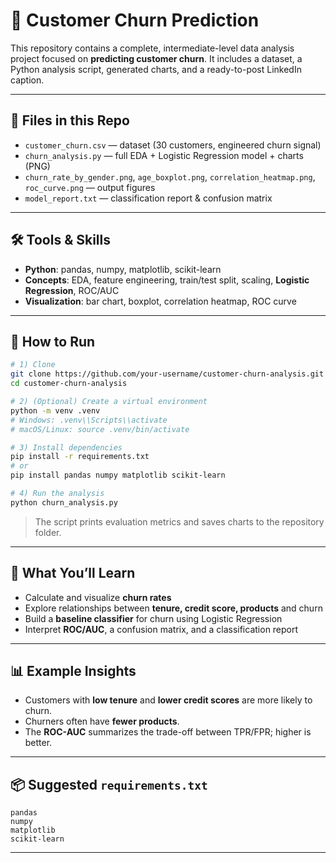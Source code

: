 # 🧠 Customer Churn Prediction 

This repository contains a complete, intermediate-level data analysis project focused on **predicting customer churn**. It includes a dataset, a Python analysis script, generated charts, and a ready-to-post LinkedIn caption.

---

## 📂 Files in this Repo
- `customer_churn.csv` — dataset (30 customers, engineered churn signal)
- `churn_analysis.py` — full EDA + Logistic Regression model + charts (PNG)
- `churn_rate_by_gender.png`, `age_boxplot.png`, `correlation_heatmap.png`, `roc_curve.png` — output figures
- `model_report.txt` — classification report & confusion matrix

---

## 🛠 Tools & Skills
- **Python**: pandas, numpy, matplotlib, scikit-learn
- **Concepts**: EDA, feature engineering, train/test split, scaling, **Logistic Regression**, ROC/AUC
- **Visualization**: bar chart, boxplot, correlation heatmap, ROC curve

---

## 🚀 How to Run
```bash
# 1) Clone
git clone https://github.com/your-username/customer-churn-analysis.git
cd customer-churn-analysis

# 2) (Optional) Create a virtual environment
python -m venv .venv
# Windows: .venv\\Scripts\\activate
# macOS/Linux: source .venv/bin/activate

# 3) Install dependencies
pip install -r requirements.txt
# or
pip install pandas numpy matplotlib scikit-learn

# 4) Run the analysis
python churn_analysis.py
```

> The script prints evaluation metrics and saves charts to the repository folder.

---

## 🧪 What You’ll Learn
- Calculate and visualize **churn rates**
- Explore relationships between **tenure, credit score, products** and churn
- Build a **baseline classifier** for churn using Logistic Regression
- Interpret **ROC/AUC**, a confusion matrix, and a classification report

---

## 📊 Example Insights
- Customers with **low tenure** and **lower credit scores** are more likely to churn.
- Churners often have **fewer products**.
- The **ROC-AUC** summarizes the trade-off between TPR/FPR; higher is better.

---

## 📦 Suggested `requirements.txt`
```
pandas
numpy
matplotlib
scikit-learn
```

---



